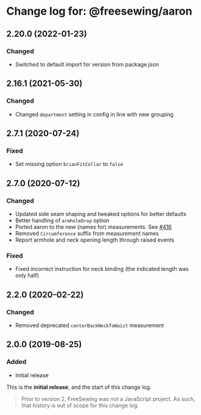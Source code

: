 # Change log for: @freesewing/aaron


## 2.20.0 (2022-01-23)

### Changed

 - Switched to default import for version from package.json

## 2.16.1 (2021-05-30)

### Changed

 - Changed `department` setting in config in line with new grouping

## 2.7.1 (2020-07-24)

### Fixed

 - Set missing option `brianFitCollar` to `false`

## 2.7.0 (2020-07-12)

### Changed

 - Updated side seam shaping and tweaked options for better defaults
 - Better handling of `armholeDrop` option
 - Ported aaron to the new (names for) measurements. See [#416](https://github.com/freesewing/freesewing/issues/416)
 - Removed `Circumference` suffix from measurement names
 - Report armhole and neck opening length through raised events

### Fixed

 - Fixed incorrect instruction for neck binding (the indicated length was only half)

## 2.2.0 (2020-02-22)

### Changed

 - Removed deprecated `centerBackNeckToWaist` measurement

## 2.0.0 (2019-08-25)

### Added

 - Initial release


This is the **initial release**, and the start of this change log.

> Prior to version 2, FreeSewing was not a JavaScript project.
> As such, that history is out of scope for this change log.


